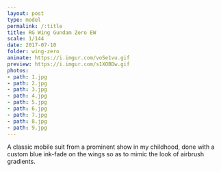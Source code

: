 ```yaml
---
layout: post
type: model
permalink: /:title
title: RG Wing Gundam Zero EW
scale: 1/144 
date: 2017-07-10
folder: wing-zero
animate: https://i.imgur.com/voSe1vu.gif
preview: https://i.imgur.com/s1XOBDw.gif
photos:
- path: 1.jpg
- path: 2.jpg
- path: 3.jpg
- path: 4.jpg
- path: 5.jpg
- path: 6.jpg
- path: 7.jpg
- path: 8.jpg
- path: 9.jpg												
---
```


A classic mobile suit from a prominent show in my childhood, done with a custom blue ink-fade on the wings so as to mimic the look of airbrush gradients.